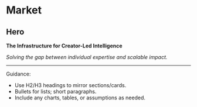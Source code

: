 # Market

## Hero

**The Infrastructure for Creator-Led Intelligence**

*Solving the gap between individual expertise and scalable impact.*

---

Guidance:
- Use H2/H3 headings to mirror sections/cards.
- Bullets for lists; short paragraphs.
- Include any charts, tables, or assumptions as needed.
